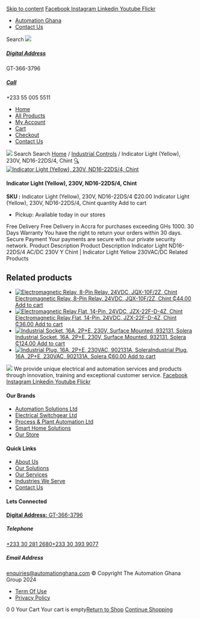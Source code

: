 [Skip to content](https://store.automationghana.com/product/indicator-light-nd16-22ds-4-ac-dc-230v-y-chint/#content)
[ Facebook ](https://www.facebook.com/automationgh/) [ Instagram ](https://www.instagram.com/automationgh/) [ Linkedin ](https://www.linkedin.com/company/the-automation-ghana-limited/) [ Youtube ](https://www.youtube.com/channel/UCurrRDUSm5oIW39VXjn1u0w) [ Flickr ](https://www.flickr.com/photos/181794037@N07/)
  * [ Automation Ghana ](https://automationghana.com)
  * [ Contact Us ](https://store.automationghana.com/contact/)


Search
[ ![](https://store.automationghana.com/wp-content/uploads/2024/04/Website-TAGG-Logo-BLUE.png) ](https://store.automationghana.com/)
[ ](https://maps.app.goo.gl/m4xeaagWCNbLk4jM6)
#####  [ Digital Address ](https://maps.app.goo.gl/m4xeaagWCNbLk4jM6)
GT-366-3796 
[ ](tel:+233550055511)
#####  [ Call ](tel:+233550055511)
+233 55 005 5511 
  * [Home](https://store.automationghana.com/)
  * [All Products](https://store.automationghana.com/shop/)
  * [My Account](https://store.automationghana.com/my-account/)
  * [Cart](https://store.automationghana.com/cart/)
  * [Checkout](https://store.automationghana.com/checkout/)
  * [Contact Us](https://store.automationghana.com/contact/)


[![](https://store.automationghana.com/wp-content/uploads/2024/04/AutomationGhana_logo_white.png)](https://store.automationghana.com)
Search
Search
[Home](https://store.automationghana.com) / [Industrial Controls](https://store.automationghana.com/product-category/industrial-controls/) / Indicator Light (Yellow), 230V, ND16-22DS/4, Chint
[🔍](https://store.automationghana.com/product/indicator-light-nd16-22ds-4-ac-dc-230v-y-chint/)
[![Indicator Light \(Yellow\), 230V, ND16-22DS/4, Chint](https://store.automationghana.com/wp-content/uploads/2020/04/ND16-22DS_4-AC_DC-230V-Y.jpg)](https://store.automationghana.com/wp-content/uploads/2020/04/ND16-22DS_4-AC_DC-230V-Y.jpg)
####  Indicator Light (Yellow), 230V, ND16-22DS/4, Chint 
**SKU :** Indicator Light (Yellow), 230V, ND16-22DS/4 
₵20.00
Indicator Light (Yellow), 230V, ND16-22DS/4, Chint quantity
Add to cart
  * Pickup: Available today in our stores


Free Delivery 
Free Delivery in Accra for purchases exceeding GHs 1000. 
30 Days Warranty 
You have the right to return your orders within 30 days. 
Secure Payment 
Your payments are secure with our private security network. 
Product Description
Product Description
Indicator Light ND16-22DS/4 AC/DC 230V Y Chint | Indicator Light Yellow 230VAC/DC
Related Products 
## Related products
  * [![Electromagnetic Relay, 8-Pin Relay, 24VDC, JQX-10F/2Z, Chint](https://store.automationghana.com/wp-content/uploads/2020/04/11-Pin-Relay-JQX-10F_3Z-220VAC-Chint-2-300x300.jpg)Electromagnetic Relay, 8-Pin Relay, 24VDC, JQX-10F/2Z, Chint ₵44.00 ](https://store.automationghana.com/product/8-pin-relay-jqx-10f-2z-24vdc-chint/)
[Add to cart](https://store.automationghana.com/product/indicator-light-nd16-22ds-4-ac-dc-230v-y-chint/?add-to-cart=1604)
  * [![Electromagnetic Relay,Flat, 14-Pin, 24VDC, JZX-22F-D-4Z, Chint](https://store.automationghana.com/wp-content/uploads/2020/04/11-Pin-Relay-JQX-10F_3Z-220VAC-Chint-2-300x300.jpg)Electromagnetic Relay,Flat, 14-Pin, 24VDC, JZX-22F-D-4Z, Chint ₵36.00 ](https://store.automationghana.com/product/14-pin-relay-jzx-22f-d-4z-24vdc-chint/)
[Add to cart](https://store.automationghana.com/product/indicator-light-nd16-22ds-4-ac-dc-230v-y-chint/?add-to-cart=1597)
  * [![Industrial Socket, 16A, 2P+E, 230V, Surface Mounted, 932131, Solera](https://store.automationghana.com/wp-content/uploads/2020/02/SOLERA-21-300x300.jpg)Industrial Socket, 16A, 2P+E, 230V, Surface Mounted, 932131, Solera ₵124.00 ](https://store.automationghana.com/product/socket-932131-solera/)
[Add to cart](https://store.automationghana.com/product/indicator-light-nd16-22ds-4-ac-dc-230v-y-chint/?add-to-cart=1534)
  * [![Industrial Plug, 16A, 2P+E, 230VAC, 902131A, Solera](https://store.automationghana.com/wp-content/uploads/2020/04/industrial-plug-3-pin-300x300.jpg)Industrial Plug, 16A, 2P+E, 230VAC, 902131A, Solera ₵60.00 ](https://store.automationghana.com/product/plug-902131a-solera/)
[Add to cart](https://store.automationghana.com/product/indicator-light-nd16-22ds-4-ac-dc-230v-y-chint/?add-to-cart=1523)


![](https://store.automationghana.com/wp-content/uploads/2024/04/AutomationGhana_logo_white.png)
We provide unique electrical and automation services and products through innovation, training and exceptional customer service.
[ Facebook ](https://www.facebook.com/automationgh/) [ Instagram ](https://www.instagram.com/automationgh/) [ Linkedin ](https://www.linkedin.com/company/the-automation-ghana-limited/) [ Youtube ](https://www.youtube.com/channel/UCurrRDUSm5oIW39VXjn1u0w) [ Flickr ](https://www.flickr.com/photos/181794037@N07/)
#### Our Brands
  * [ Automation Solutions Ltd ](https://store.automationghana.com/product/indicator-light-nd16-22ds-4-ac-dc-230v-y-chint/)
  * [ Electrical Switchgear Ltd ](https://store.automationghana.com/product/indicator-light-nd16-22ds-4-ac-dc-230v-y-chint/)
  * [ Process & Plant Automation Ltd ](https://store.automationghana.com/product/indicator-light-nd16-22ds-4-ac-dc-230v-y-chint/)
  * [ Smart Home Solutions ](https://store.automationghana.com/product/indicator-light-nd16-22ds-4-ac-dc-230v-y-chint/)
  * [ Our Store ](https://store.automationghana.com/product/indicator-light-nd16-22ds-4-ac-dc-230v-y-chint/)


#### Quick Links
  * [ About Us ](https://store.automationghana.com/product/indicator-light-nd16-22ds-4-ac-dc-230v-y-chint/)
  * [ Our Solutions ](https://store.automationghana.com/product/indicator-light-nd16-22ds-4-ac-dc-230v-y-chint/)
  * [ Our Services ](https://store.automationghana.com/product/indicator-light-nd16-22ds-4-ac-dc-230v-y-chint/)
  * [ Industries We Serve ](https://store.automationghana.com/product/indicator-light-nd16-22ds-4-ac-dc-230v-y-chint/)
  * [ Contact Us ](https://store.automationghana.com/product/indicator-light-nd16-22ds-4-ac-dc-230v-y-chint/)


#### Lets Connected
[**Digital Address:** GT-366-3796](https://maps.app.goo.gl/m4xeaagWCNbLk4jM6)
#####  Telephone 
[ +233 30 281 2680](tel:+233302812680)[+233 30 393 9077](https://store.automationghana.com/product/indicator-light-nd16-22ds-4-ac-dc-230v-y-chint/+233303939077)
#####  Email Address 
enquiries@automationghana.com 
© Copyright The Automation Ghana Group 2024
  * [ Term Of Use ](https://store.automationghana.com/product/indicator-light-nd16-22ds-4-ac-dc-230v-y-chint/)
  * [ Privacy Policy ](https://store.automationghana.com/product/indicator-light-nd16-22ds-4-ac-dc-230v-y-chint/)


0
0
Your Cart
Your cart is empty[Return to Shop](https://store.automationghana.com/shop/)
[Continue Shopping](https://store.automationghana.com/product/indicator-light-nd16-22ds-4-ac-dc-230v-y-chint/)
